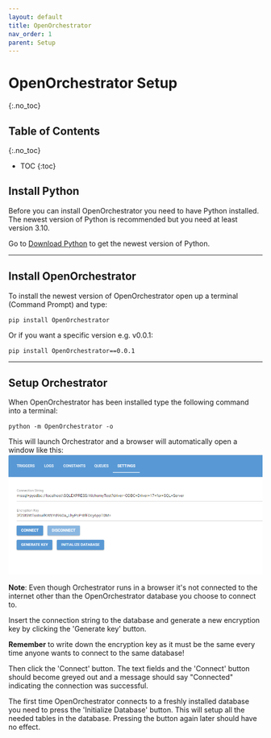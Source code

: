 ```yaml
---
layout: default
title: OpenOrchestrator
nav_order: 1
parent: Setup
---
```


# OpenOrchestrator Setup
{:.no_toc}

## Table of Contents
{:.no_toc}
- TOC
{:toc}

## Install Python

Before you can install OpenOrchestrator you need to have Python installed.
The newest version of Python is recommended but you need at least version 3.10.

Go to [Download Python](www.python.org/downloads) to get the newest version of Python.

---

## Install OpenOrchestrator

To install the newest version of OpenOrchestrator open up a terminal (Command Prompt) and type:

```
pip install OpenOrchestrator
```

Or if you want a specific version e.g. v0.0.1:

```
pip install OpenOrchestrator==0.0.1
```

---

## Setup Orchestrator

When OpenOrchestrator has been installed type the following command into a terminal:

```
python -m OpenOrchestrator -o
```

This will launch Orchestrator and a browser will automatically open a window like this:
![Orchestrator Settings tab](images/settings-tab.png)

**Note**: Even though Orchestrator runs in a browser it's not connected to the internet
other than the OpenOrchestrator database you choose to connect to.

Insert the connection string to the database and generate a new encryption key
by clicking the 'Generate key' button.

**Remember** to write down the encryption key as it must be the same every time
anyone wants to connect to the same database!

Then click the 'Connect' button. The text fields and the 'Connect' button should become greyed out
and a message should say "Connected" indicating the connection was successful.

The first time OpenOrchestrator connects to a freshly installed database you need to press the
'Initialize Database' button. This will setup all the needed tables in the database. Pressing
the button again later should have no effect.
